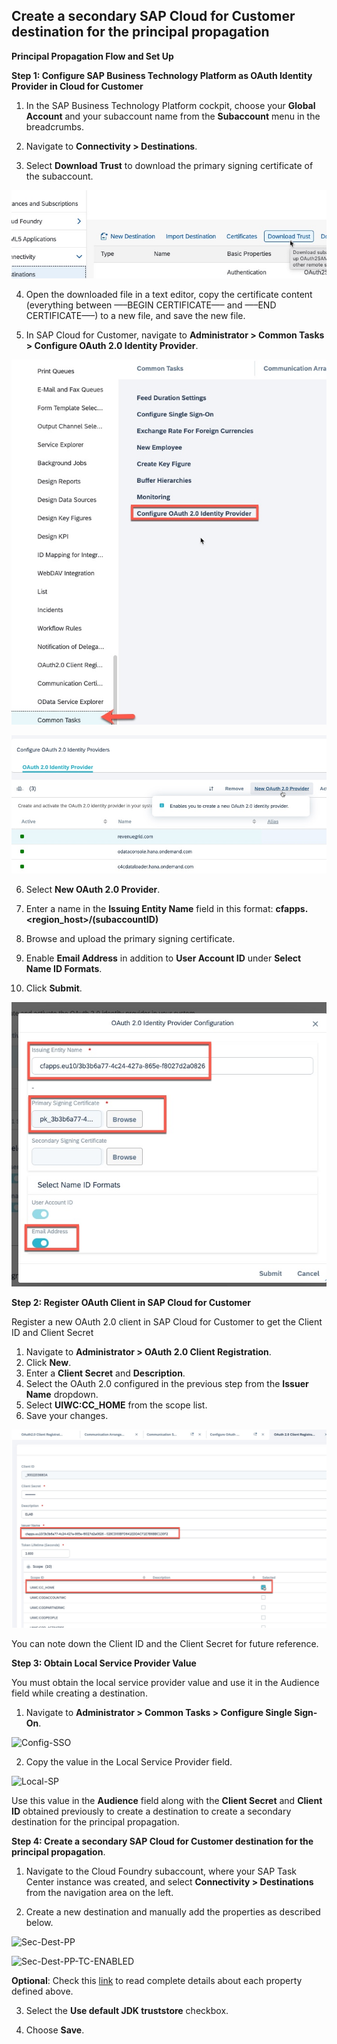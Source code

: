 ## Create a secondary SAP Cloud for Customer destination for the principal propagation

**Principal Propagation Flow and Set Up**

**Step 1: Configure SAP Business Technology Platform as OAuth Identity Provider in Cloud for Customer**

1.	In the SAP Business Technology Platform cockpit, choose your **Global Account** and your subaccount name from the **Subaccount** menu in the breadcrumbs.

2.	Navigate to **Connectivity > Destinations**.

3.	Select **Download Trust** to download the primary signing certificate of the subaccount.

![Download-Trust](images/donwload-trust.jpg)

4.	Open the downloaded file in a text editor, copy the certificate content (everything between —–BEGIN CERTIFICATE—– and —–END CERTIFICATE—–) to a new file, and save the new file.

5. In SAP Cloud for Customer, navigate to **Administrator > Common Tasks > Configure OAuth 2.0 Identity Provider**.

![Conf-OAuth-Nw](images/oauth2-c4c.jpg)

![Configure-OAuth2](images/new-oauth-provider.jpg)

6. Select **New OAuth 2.0 Provider**.

7.	Enter a name in the **Issuing Entity Name** field in this format: **cfapps.<region_host>/(subaccountID)**
  
8.	Browse and upload the primary signing certificate.

9.	Enable **Email Address** in addition to **User Account ID** under **Select Name ID Formats**.

10.	Click **Submit**.
  
![Issuing Entity](images/oauth-provider-new.jpg)


**Step 2: Register OAuth Client in SAP Cloud for Customer**

Register a new OAuth 2.0 client in SAP Cloud for Customer to get the Client ID and Client Secret

1.	Navigate to **Administrator >  OAuth 2.0 Client Registration**.
2.	Click **New**.
3.	Enter a **Client Secret** and **Description**.
4.	Select the OAuth 2.0 configured in the previous step from the **Issuer Name** dropdown.
5.	Select **UIWC:CC_HOME** from the scope list. 
6.	Save your changes.

![Issuing Entity](images/oauth2-client-register_safe.jpg)

You can note down the Client ID and the Client Secret for future reference.


**Step 3: Obtain Local Service Provider Value**

You must obtain the local service provider value and use it in the Audience field while creating a destination. 

1.	Navigate to **Administrator > Common Tasks > Configure Single Sign-On**.

![Config-SSO](/images/config-sso.jpg)

2.	Copy the value in the Local Service Provider field.

![Local-SP](/images//copy-local-sp-for-dest.jpg)

Use this value in the **Audience** field along with the **Client Secret** and **Client ID** obtained previously to create a destination to create a secondary destination for the principal propagation. 

**Step 4: Create a secondary SAP Cloud for Customer destination for the principal propagation**.

1.	Navigate to the Cloud Foundry subaccount, where your SAP Task Center instance was created, and select **Connectivity > Destinations** from the navigation area on the left.

2.	Create a new destination and manually add the properties as described below.

![Sec-Dest-PP](/images/btp-pp-dest-c4c4.jpg)

![Sec-Dest-PP-TC-ENABLED](/images/btp-dest-enabled.jpg)

**Optional**: Check this [link](https://help.sap.com/docs/TASK_CENTER/08cbda59b4954e93abb2ec85f1db399d/2cc8cee1c8fc44888eade975fb8b2284.html) to read complete details about each property defined above.

3.	Select the **Use default JDK truststore** checkbox.

4.	Choose **Save**.

